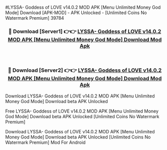 #LYSSA- Goddess of LOVE v14.0.2 MOD APK [Menu Unlimited Money God Mode] Download [APK-MOD] - APK Unlocked - [Unlimited Coins No Watermark Premium] 39784



<div align="center">

<h3>🔴 Download [Server1] 👉👉 <a href="https://momento.my/?title=LYSSA-_Goddess_of_LOVE_v14.0.2_MOD_APK_[Menu_Unlimited_Money_God_Mode]_Download">LYSSA- Goddess of LOVE v14.0.2 MOD APK [Menu Unlimited Money God Mode] Download Mod Apk</a></h3><br>

<h3>🔴 Download [Server2] 👉👉 <a href="https://momento.my/?title=LYSSA-_Goddess_of_LOVE_v14.0.2_MOD_APK_[Menu_Unlimited_Money_God_Mode]_Download">LYSSA- Goddess of LOVE v14.0.2 MOD APK [Menu Unlimited Money God Mode] Download Mod Apk</a></h3>
</div>



Download LYSSA- Goddess of LOVE v14.0.2 MOD APK [Menu Unlimited Money God Mode] Download beta APK Unlocked

Free LYSSA- Goddess of LOVE v14.0.2 MOD APK [Menu Unlimited Money God Mode] Download beta APK Unlocked [Unlimited Coins No Watermark Premium]

Download LYSSA- Goddess of LOVE v14.0.2 MOD APK [Menu Unlimited Money God Mode] Download beta APK Unlocked [Unlimited Coins No Watermark Premium] Mod For Android
